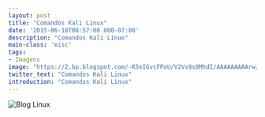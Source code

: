 ```yaml
---
layout: post
title: "Comandos Kali Linux"
date: '2015-06-18T08:57:00.000-07:00'
description: "Comandos Kali Linux"
main-class: 'misc'
tags:
- Imagens
image: "https://2.bp.blogspot.com/-K5eIGvcFPoU/V2Vv8s0MhdI/AAAAAAAAArw/irtp54eXzCIDZbIg3Y1Ys3rbHKT5RO7FgCLcB/s72-c/Kali_Linux_Cheat_Sheet.png"
twitter_text: "Comandos Kali Linux"
introduction: "Comandos Kali Linux"
---
```

![Blog Linux](https://2.bp.blogspot.com/-K5eIGvcFPoU/V2Vv8s0MhdI/AAAAAAAAArw/irtp54eXzCIDZbIg3Y1Ys3rbHKT5RO7FgCLcB/s640/Kali_Linux_Cheat_Sheet.png "Blog Linux")
